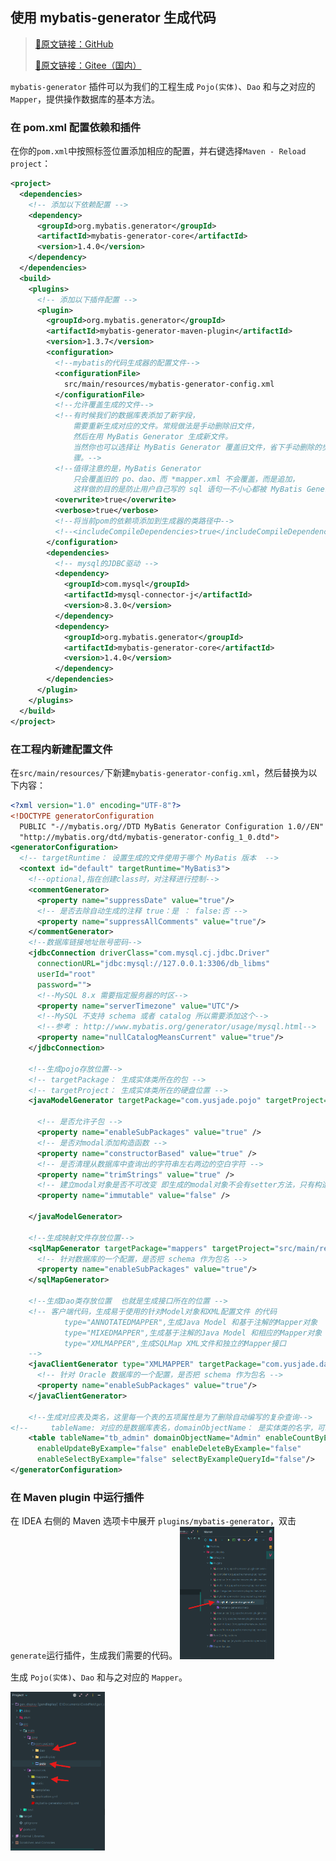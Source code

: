 ## 使用 mybatis-generator 生成代码
> [📖原文链接：GitHub](https://github.com/YusJade/SpringBoot-MyBatis-Example/blob/master/guide/chapter6_%E7%86%9F%E6%82%89%E5%A6%82%E4%BD%95%E4%BD%BF%E7%94%A8MyBatis/6.2%E4%BD%BF%E7%94%A8mybatis-generator%E7%94%9F%E6%88%90%E4%BB%A3%E7%A0%81.md)
> 
> [📖原文链接：Gitee（国内）](https://gitee.com/YouSaQVQ/SpringBoot-MyBatis-Example/blob/master/guide/chapter6_%E7%86%9F%E6%82%89%E5%A6%82%E4%BD%95%E4%BD%BF%E7%94%A8MyBatis/6.2%E4%BD%BF%E7%94%A8mybatis-generator%E7%94%9F%E6%88%90%E4%BB%A3%E7%A0%81.md)

`mybatis-generator` 插件可以为我们的工程生成 `Pojo(实体)`、`Dao` 和与之对应的 `Mapper`，提供操作数据库的基本方法。

### 在 pom.xml 配置依赖和插件
在你的`pom.xml`中按照标签位置添加相应的配置，并右键选择`Maven - Reload project`：
```xml
<project>
  <dependencies>
    <!-- 添加以下依赖配置 -->
    <dependency>
      <groupId>org.mybatis.generator</groupId>
      <artifactId>mybatis-generator-core</artifactId>
      <version>1.4.0</version>
    </dependency>
  </dependencies>
  <build>
    <plugins>
      <!-- 添加以下插件配置 -->
      <plugin>
        <groupId>org.mybatis.generator</groupId>
        <artifactId>mybatis-generator-maven-plugin</artifactId>
        <version>1.3.7</version>
        <configuration>
          <!--mybatis的代码生成器的配置文件-->
          <configurationFile>
            src/main/resources/mybatis-generator-config.xml
          </configurationFile>
          <!--允许覆盖生成的文件-->
          <!--有时候我们的数据库表添加了新字段，
              需要重新生成对应的文件。常规做法是手动删除旧文件，
              然后在用 MyBatis Generator 生成新文件。
              当然你也可以选择让 MyBatis Generator 覆盖旧文件，省下手动删除的步
              骤。-->
          <!--值得注意的是，MyBatis Generator
              只会覆盖旧的 po、dao、而 *mapper.xml 不会覆盖，而是追加，
              这样做的目的是防止用户自己写的 sql 语句一不小心都被 MyBatis Generator 给覆盖了-->
          <overwrite>true</overwrite>
          <verbose>true</verbose>
          <!--将当前pom的依赖项添加到生成器的类路径中-->
          <!--<includeCompileDependencies>true</includeCompileDependencies>-->
        </configuration>
        <dependencies>
          <!-- mysql的JDBC驱动 -->
          <dependency>
            <groupId>com.mysql</groupId>
            <artifactId>mysql-connector-j</artifactId>
            <version>8.3.0</version>
          </dependency>
          <dependency>
            <groupId>org.mybatis.generator</groupId>
            <artifactId>mybatis-generator-core</artifactId>
            <version>1.4.0</version>
          </dependency>
        </dependencies>
      </plugin>
    </plugins>
  </build>
</project>
```

### 在工程内新建配置文件
在`src/main/resources/`下新建`mybatis-generator-config.xml`，然后替换为以下内容：
```xml
<?xml version="1.0" encoding="UTF-8"?>
<!DOCTYPE generatorConfiguration
  PUBLIC "-//mybatis.org//DTD MyBatis Generator Configuration 1.0//EN"
  "http://mybatis.org/dtd/mybatis-generator-config_1_0.dtd">
<generatorConfiguration>
  <!-- targetRuntime： 设置生成的文件使用于哪个 MyBatis 版本  -->
  <context id="default" targetRuntime="MyBatis3">
    <!--optional,指在创建class时，对注释进行控制-->
    <commentGenerator>
      <property name="suppressDate" value="true"/>
      <!-- 是否去除自动生成的注释 true：是 ： false:否 -->
      <property name="suppressAllComments" value="true"/>
    </commentGenerator>
    <!--数据库链接地址账号密码-->
    <jdbcConnection driverClass="com.mysql.cj.jdbc.Driver"
      connectionURL="jdbc:mysql://127.0.0.1:3306/db_libms"
      userId="root"
      password="">
      <!--MySQL 8.x 需要指定服务器的时区-->
      <property name="serverTimezone" value="UTC"/>
      <!--MySQL 不支持 schema 或者 catalog 所以需要添加这个-->
      <!--参考 : http://www.mybatis.org/generator/usage/mysql.html-->
      <property name="nullCatalogMeansCurrent" value="true"/>
    </jdbcConnection>

    <!--生成pojo存放位置-->
    <!-- targetPackage： 生成实体类所在的包 -->
    <!-- targetProject： 生成实体类所在的硬盘位置 -->
    <javaModelGenerator targetPackage="com.yusjade.pojo" targetProject="src/main/java">

      <!-- 是否允许子包 -->
      <property name="enableSubPackages" value="true" />
      <!-- 是否对modal添加构造函数 -->
      <property name="constructorBased" value="true" />
      <!-- 是否清理从数据库中查询出的字符串左右两边的空白字符 -->
      <property name="trimStrings" value="true" />
      <!-- 建立modal对象是否不可改变 即生成的modal对象不会有setter方法，只有构造方法 -->
      <property name="immutable" value="false" />

    </javaModelGenerator>

    <!--生成映射文件存放位置-->
    <sqlMapGenerator targetPackage="mappers" targetProject="src/main/resources">
      <!-- 针对数据库的一个配置，是否把 schema 作为包名 -->
      <property name="enableSubPackages" value="true"/>
    </sqlMapGenerator>

    <!--生成Dao类存放位置  也就是生成接口所在的位置 -->
    <!-- 客户端代码，生成易于使用的针对Model对象和XML配置文件 的代码
            type="ANNOTATEDMAPPER",生成Java Model 和基于注解的Mapper对象
            type="MIXEDMAPPER",生成基于注解的Java Model 和相应的Mapper对象
            type="XMLMAPPER",生成SQLMap XML文件和独立的Mapper接口
    -->
    <javaClientGenerator type="XMLMAPPER" targetPackage="com.yusjade.dao" targetProject="src/main/java">
      <!-- 针对 Oracle 数据库的一个配置，是否把 schema 作为包名 -->
      <property name="enableSubPackages" value="true"/>
    </javaClientGenerator>

    <!--生成对应表及类名，这里每一个表的五项属性是为了删除自动编写的复杂查询-->
<!--     tableName: 对应的是数据库表名，domainObjectName： 是实体类的名字，可以自定义-->
    <table tableName="tb_admin" domainObjectName="Admin" enableCountByExample="false"
      enableUpdateByExample="false" enableDeleteByExample="false"
      enableSelectByExample="false" selectByExampleQueryId="false"/>
</generatorConfiguration>

```
### 在 Maven plugin 中运行插件
在 IDEA 右侧的 Maven 选项卡中展开 `plugins/mybatis-generator`，双击`generate`运行插件，生成我们需要的代码。
<img src="./images/run.png" width=30% />

生成 `Pojo(实体)`、`Dao` 和与之对应的 `Mapper`。

<img src="./images/res.png" width=30% />
